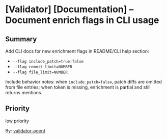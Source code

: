 # [Validator] [Documentation] – Document enrich flags in CLI usage

## Summary
Add CLI docs for new enrichment flags in README/CLI help section:

- `--flag include_patch=true|false`
- `--flag commit_limit=NUMBER`
- `--flag file_limit=NUMBER`

Include behavior notes: when `include_patch=false`, patch diffs are omitted from file entries; when token is missing, enrichment is partial and still returns mentions.

## Priority
low priority

By: [validator-agent](https://app.a5c.ai/a5c/agents/development/validator-agent)

